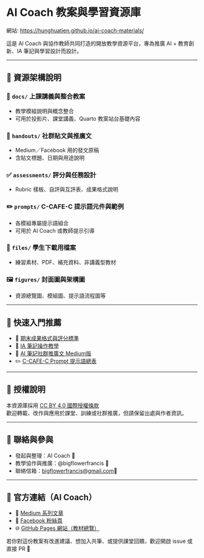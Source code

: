 # AI Coach 教案與學習資源庫

網站: https://hunghuatien.github.io/ai-coach-materials/

這是 AI Coach 與協作教師共同打造的開放教學資源平台，專為推廣 AI + 教育創新、IA 筆記與學習設計而設計。

---

## 🧭 資源架構說明

### 📘 `docs/` 上課講義與整合教案
- 教學模組說明與概念整合
- 可用於投影片、課堂講義、Quarto 教案站台基礎內容

### 📝 `handouts/` 社群貼文與推廣文
- Medium／Facebook 用的發文原稿
- 含貼文標題、日期與用途說明

### ✅ `assessments/` 評分與任務設計
- Rubric 樣板、自評與互評表、成果格式說明

### ✏️ `prompts/` C-CAFE-C 提示語元件與範例
- 各模組專屬提示語組合
- 可用於 AI Coach 或教師提示引導

### 📁 `files/` 學生下載用檔案
- 練習素材、PDF、補充資料、非講義型教材

### 🖼️ `figures/` 封面圖與架構圖
- 資源總覽圖、模組圖、提示語流程圖等

---

## 🔖 快速入門推薦

- 📘 [期末成果格式與評分標準](assessments/AI賦能學習任務_期末成果格式與評分基準.md)
- 🧠 [IA 筆記操作教學](docs/如何把AI變成IA筆記_操作教學.md)
- 📝 [AI 筆記社群推廣文 Medium版](handouts/AI筆記_社群推廣文_Medium版.md)
- ✏️ [C-CAFE-C Prompt 提示語總表](prompts/C-CAFE-C_Prompt_AI_Coach_教你學習.md)

---

## 📜 授權說明

本資源庫採用 [CC BY 4.0 國際授權條款](https://creativecommons.org/licenses/by/4.0/deed.zh-Hant)  
歡迎轉載、改作與應用於課堂、訓練或社群推廣，但請保留出處與作者資訊。

---

## 🤝 聯絡與參與

- 發起與整理：AI Coach 🤖
- 教學協作與推廣：@bigflowerfrancis 🙌
- 聯絡信箱：bigflowerfrancis@gmail.com📧

---

## 🔗 官方連結（AI Coach）

- 📘 [Medium 系列文章](https://medium.com/@bigflowerfrancis)
- 📘 [Facebook 粉絲頁](https://www.facebook.com/profile.php?id=61574504810303)
- 🌐 [GitHub Pages 網站（教材總覽）](https://hunghuatien.github.io/ai-coach-materials/)


若你對這份教案有改進建議、想加入共筆、或提供課堂回饋，歡迎開啟 issue 或直接 PR 💬
